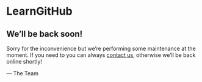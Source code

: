 # LearnGitHub
<article>
    <h1>We&rsquo;ll be back soon!</h1>
    <div>
        <p>Sorry for the inconvenience but we&rsquo;re performing some maintenance at the moment. If you need to you can always <a href="mailto:#bjenkins@bootcampspot.com">contact us</a>, otherwise we&rsquo;ll be back online shortly!</p>
        <p>&mdash; The Team</p>
    </div>
</article>